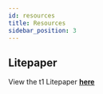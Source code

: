 ```yaml
---
id: resources
title: Resources
sidebar_position: 3
---
```


## Litepaper

View the t1 Litepaper [**here**](./pdf/t1-litepaper.pdf)
